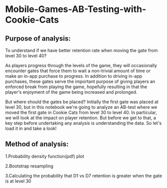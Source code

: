 # Mobile-Games-AB-Testing-with-Cookie-Cats
## Purpose of analysis:

To understand if we have better retention rate when moving the gate from level 30 to level 40?

As players progress through the levels of the game, they will occasionally encounter gates that force them to wait a non-trivial amount of time or make an in-app purchase to progress. In addition to driving in-app purchases, these gates serve the important purpose of giving players an enforced break from playing the game, hopefully resulting in that the player's enjoyment of the game being increased and prolonged.

But where should the gates be placed? Initially the first gate was placed at level 30, but in this notebook we're going to analyze an AB-test where we moved the first gate in Cookie Cats from level 30 to level 40. In particular, we will look at the impact on player retention. But before we get to that, a key step before undertaking any analysis is understanding the data. So let's load it in and take a look!


## Method of analysis:

1.Probability density function(pdf) plot

2.Bootstrap resampling

3.Calculating the probability that D1 vs D7 retention is greater when the gate is at level 30
